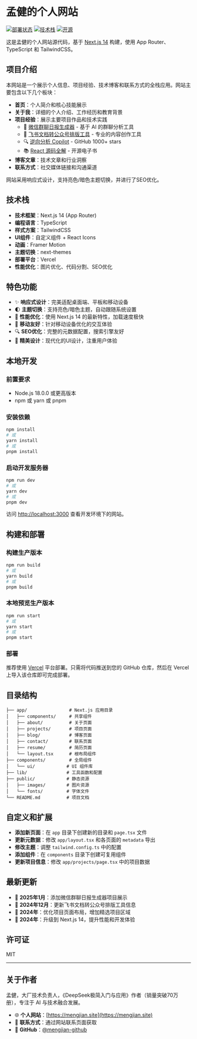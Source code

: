 # 孟健的个人网站

[![部署状态](https://img.shields.io/badge/部署-成功-brightgreen)](https://mengjian.dev)
[![技术栈](https://img.shields.io/badge/技术栈-Next.js%2014-blue)](https://nextjs.org/)
[![开源](https://img.shields.io/badge/开源-MIT-green)](https://github.com/mengjian-github/mengjian-homepage)

这是孟健的个人网站源代码，基于 [Next.js 14](https://nextjs.org/) 构建，使用 App Router、TypeScript 和 TailwindCSS。

## 项目介绍

本网站是一个展示个人信息、项目经验、技术博客和联系方式的全栈应用。网站主要包含以下几个板块：

- **首页**：个人简介和核心技能展示
- **关于我**：详细的个人介绍、工作经历和教育背景
- **项目经验**：展示主要项目作品和技术实践
  - 🤖 [微信群聊日报生成器](https://www.wechatdaily.online/) - 基于 AI 的群聊分析工具
  - 📝 [飞书文档转公众号排版工具](https://www.larkmd.online/) - 专业的内容创作工具
  - 🔍 [逆向分析 Copilot](https://github.com/mengjian-github/copilot-analysis) - GitHub 1000+ stars
  - 📚 [React 源码全解](https://meng-jian.gitbook.io/react-yuan-ma-quan-jie/) - 开源电子书
- **博客文章**：技术文章和行业洞察
- **联系方式**：社交媒体链接和沟通渠道

网站采用响应式设计，支持亮色/暗色主题切换，并进行了SEO优化。

## 技术栈

- **技术框架**：Next.js 14 (App Router)
- **编程语言**：TypeScript
- **样式方案**：TailwindCSS
- **UI组件**：自定义组件 + React Icons
- **动画**：Framer Motion
- **主题切换**：next-themes
- **部署平台**：Vercel
- **性能优化**：图片优化、代码分割、SEO优化

## 特色功能

- ✨ **响应式设计**：完美适配桌面端、平板和移动设备
- 🌓 **主题切换**：支持亮色/暗色主题，自动跟随系统设置
- 🚀 **性能优化**：使用 Next.js 14 的最新特性，加载速度极快
- 📱 **移动友好**：针对移动设备优化的交互体验
- 🔍 **SEO优化**：完整的元数据配置，搜索引擎友好
- 🎨 **精美设计**：现代化的UI设计，注重用户体验

## 本地开发

### 前置要求

- Node.js 18.0.0 或更高版本
- npm 或 yarn 或 pnpm

### 安装依赖

```bash
npm install
# 或
yarn install
# 或
pnpm install
```

### 启动开发服务器

```bash
npm run dev
# 或
yarn dev
# 或
pnpm dev
```

访问 [http://localhost:3000](http://localhost:3000) 查看开发环境下的网站。

## 构建和部署

### 构建生产版本

```bash
npm run build
# 或
yarn build
# 或
pnpm build
```

### 本地预览生产版本

```bash
npm run start
# 或
yarn start
# 或
pnpm start
```

### 部署

推荐使用 [Vercel](https://vercel.com/) 平台部署。只需将代码推送到您的 GitHub 仓库，然后在 Vercel 上导入该仓库即可完成部署。

## 目录结构

```
├── app/                # Next.js 应用目录
│   ├── components/     # 共享组件
│   ├── about/          # 关于页面
│   ├── projects/       # 项目页面
│   ├── blog/           # 博客页面
│   ├── contact/        # 联系页面
│   ├── resume/         # 简历页面
│   └── layout.tsx      # 根布局组件
├── components/         # 全局组件
│   └── ui/            # UI 组件库
├── lib/               # 工具函数和配置
├── public/            # 静态资源
│   ├── images/        # 图片资源
│   └── fonts/         # 字体文件
└── README.md          # 项目文档
```

## 自定义和扩展

- **添加新页面**：在 `app` 目录下创建新的目录和 `page.tsx` 文件
- **更新元数据**：修改 `app/layout.tsx` 和各页面的 `metadata` 导出
- **修改主题**：调整 `tailwind.config.ts` 中的配置
- **添加组件**：在 `components` 目录下创建可复用组件
- **更新项目信息**：修改 `app/projects/page.tsx` 中的项目数据

## 最新更新

- 🚀 **2025年1月**：添加微信群聊日报生成器项目展示
- 📝 **2024年12月**：更新飞书文档转公众号排版工具信息
- 🎨 **2024年**：优化项目页面布局，增加精选项目区域
- 🔧 **2024年**：升级到 Next.js 14，提升性能和开发体验

## 许可证

MIT

---

## 关于作者

孟健，大厂技术负责人，《DeepSeek极简入门与应用》作者（销量突破70万册），专注于 AI 与技术融合发展。

- 🌐 **个人网站**：[https://mengjian.site](https://mengjian.site)
- 📧 **联系方式**：通过网站联系页面获取
- 🐙 **GitHub**：[@mengjian-github](https://github.com/mengjian-github)
